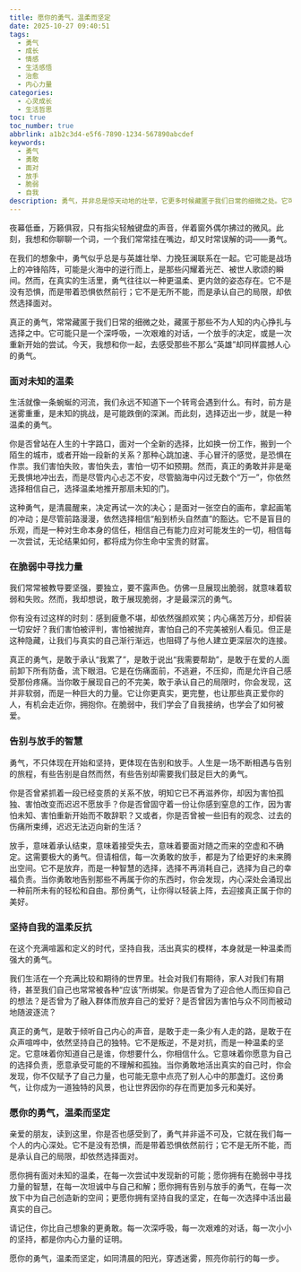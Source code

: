 ```yaml
---
title: 愿你的勇气，温柔而坚定
date: 2025-10-27 09:40:51
tags:
  - 勇气
  - 成长
  - 情感
  - 生活感悟
  - 治愈
  - 内心力量
categories:
  - 心灵成长
  - 生活哲思
toc: true
toc_number: true
abbrlink: a1b2c3d4-e5f6-7890-1234-567890abcdef
keywords:
  - 勇气
  - 勇敢
  - 面对
  - 放手
  - 脆弱
  - 自我
description: 勇气，并非总是惊天动地的壮举，它更多时候藏匿于我们日常的细微之处。它可能是清晨醒来，决定再试一次的决心；可能是面对内心恐惧，选择温柔以待的坚定。这篇文章将带你走进那些不为人知的勇敢瞬间，感受在脆弱中生长的力量，以及在放手与坚持中找到的自我。愿我们都能拥抱这份温柔而坚定的勇气，活出属于自己的光芒。
---
```


夜幕低垂，万籁俱寂，只有指尖轻触键盘的声音，伴着窗外偶尔拂过的微风。此刻，我想和你聊聊一个词，一个我们常常挂在嘴边，却又时常误解的词——勇气。

在我们的想象中，勇气似乎总是与英雄壮举、力挽狂澜联系在一起。它可能是战场上的冲锋陷阵，可能是火海中的逆行而上，是那些闪耀着光芒、被世人歌颂的瞬间。然而，在真实的生活里，勇气往往以一种更温柔、更内敛的姿态存在。它不是没有恐惧，而是带着恐惧依然前行；它不是无所不能，而是承认自己的局限，却依然选择面对。

真正的勇气，常常藏匿于我们日常的细微之处，藏匿于那些不为人知的内心挣扎与选择之中。它可能只是一个深呼吸，一次艰难的对话，一个放手的决定，或是一次重新开始的尝试。今天，我想和你一起，去感受那些不那么“英雄”却同样震撼人心的勇气。

### 面对未知的温柔

生活就像一条蜿蜒的河流，我们永远不知道下一个转弯会遇到什么。有时，前方是迷雾重重，是未知的挑战，是可能跌倒的深渊。而此刻，选择迈出一步，就是一种温柔的勇气。

你是否曾站在人生的十字路口，面对一个全新的选择，比如换一份工作，搬到一个陌生的城市，或者开始一段新的关系？那种心跳加速、手心冒汗的感觉，是恐惧在作祟。我们害怕失败，害怕失去，害怕一切不如预期。然而，真正的勇敢并非是毫无畏惧地冲出去，而是尽管内心忐忑不安，尽管脑海中闪过无数个“万一”，你依然选择相信自己，选择温柔地推开那扇未知的门。

这种勇气，是清晨醒来，决定再试一次的决心；是面对一张空白的画布，拿起画笔的冲动；是尽管前路漫漫，依然选择相信“船到桥头自然直”的豁达。它不是盲目的乐观，而是一种对生命本身的信任，相信自己有能力应对可能发生的一切，相信每一次尝试，无论结果如何，都将成为你生命中宝贵的财富。

### 在脆弱中寻找力量

我们常常被教导要坚强，要独立，要不露声色。仿佛一旦展现出脆弱，就意味着软弱和失败。然而，我却想说，敢于展现脆弱，才是最深沉的勇气。

你有没有过这样的时刻：感到疲惫不堪，却依然强颜欢笑；内心痛苦万分，却假装一切安好？我们害怕被评判，害怕被抛弃，害怕自己的不完美被别人看见。但正是这种隐藏，让我们与真实的自己渐行渐远，也阻碍了与他人建立更深层次的连接。

真正的勇气，是敢于承认“我累了”，是敢于说出“我需要帮助”，是敢于在爱的人面前卸下所有防备，流下眼泪。它是在伤痛面前，不逃避，不压抑，而是允许自己感受那份疼痛。当你敢于展现自己的不完美，敢于承认自己的局限时，你会发现，这并非软弱，而是一种巨大的力量。它让你更真实，更完整，也让那些真正爱你的人，有机会走近你，拥抱你。在脆弱中，我们学会了自我接纳，也学会了如何被爱。

### 告别与放手的智慧

勇气，不只体现在开始和坚持，更体现在告别和放手。人生是一场不断相遇与告别的旅程，有些告别是自然而然，有些告别却需要我们鼓足巨大的勇气。

你是否曾紧抓着一段已经变质的关系不放，明知它已不再滋养你，却因为害怕孤独、害怕改变而迟迟不愿放手？你是否曾固守着一份让你感到窒息的工作，因为害怕未知、害怕重新开始而不敢辞职？又或者，你是否曾被一些旧有的观念、过去的伤痛所束缚，迟迟无法迈向新的生活？

放手，意味着承认结束，意味着接受失去，意味着要面对随之而来的空虚和不确定。这需要极大的勇气。但请相信，每一次勇敢的放手，都是为了给更好的未来腾出空间。它不是放弃，而是一种智慧的选择，选择不再消耗自己，选择为自己的幸福负责。当你勇敢地告别那些不再属于你的东西时，你会发现，内心深处会涌现出一种前所未有的轻松和自由。那份勇气，让你得以轻装上阵，去迎接真正属于你的美好。

### 坚持自我的温柔反抗

在这个充满喧嚣和定义的时代，坚持自我，活出真实的模样，本身就是一种温柔而强大的勇气。

我们生活在一个充满比较和期待的世界里。社会对我们有期待，家人对我们有期待，甚至我们自己也常常被各种“应该”所绑架。你是否曾为了迎合他人而压抑自己的想法？是否曾为了融入群体而放弃自己的爱好？是否曾因为害怕与众不同而被动地随波逐流？

真正的勇气，是敢于倾听自己内心的声音，是敢于走一条少有人走的路，是敢于在众声喧哗中，依然坚持自己的独特。它不是叛逆，不是对抗，而是一种温柔的坚定。它意味着你知道自己是谁，你想要什么，你相信什么。它意味着你愿意为自己的选择负责，愿意承受可能的不理解和孤独。当你勇敢地活出真实的自己时，你会发现，你不仅赋予了自己力量，也可能无意中点亮了别人心中的那盏灯。这份勇气，让你成为一道独特的风景，也让世界因你的存在而更加多元和美好。

### 愿你的勇气，温柔而坚定

亲爱的朋友，读到这里，你是否也感受到了，勇气并非遥不可及，它就在我们每一个人的内心深处。它不是没有恐惧，而是带着恐惧依然前行；它不是无所不能，而是承认自己的局限，却依然选择面对。

愿你拥有面对未知的温柔，在每一次尝试中发现新的可能；愿你拥有在脆弱中寻找力量的智慧，在每一次坦诚中与自己和解；愿你拥有告别与放手的勇气，在每一次放下中为自己创造新的空间；更愿你拥有坚持自我的坚定，在每一次选择中活出最真实的自己。

请记住，你比自己想象的更勇敢。每一次深呼吸，每一次艰难的对话，每一次小小的坚持，都是你内心力量的证明。

愿你的勇气，温柔而坚定，如同清晨的阳光，穿透迷雾，照亮你前行的每一步。